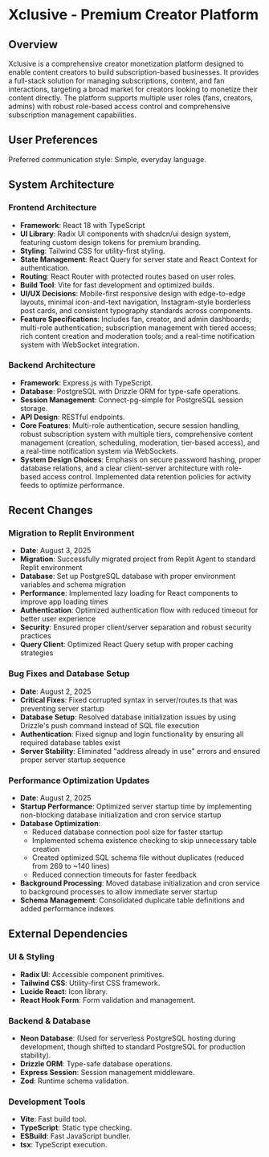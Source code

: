 # Xclusive - Premium Creator Platform

## Overview
Xclusive is a comprehensive creator monetization platform designed to enable content creators to build subscription-based businesses. It provides a full-stack solution for managing subscriptions, content, and fan interactions, targeting a broad market for creators looking to monetize their content directly. The platform supports multiple user roles (fans, creators, admins) with robust role-based access control and comprehensive subscription management capabilities.

## User Preferences
Preferred communication style: Simple, everyday language.

## System Architecture

### Frontend Architecture
- **Framework**: React 18 with TypeScript
- **UI Library**: Radix UI components with shadcn/ui design system, featuring custom design tokens for premium branding.
- **Styling**: Tailwind CSS for utility-first styling.
- **State Management**: React Query for server state and React Context for authentication.
- **Routing**: React Router with protected routes based on user roles.
- **Build Tool**: Vite for fast development and optimized builds.
- **UI/UX Decisions**: Mobile-first responsive design with edge-to-edge layouts, minimal icon-and-text navigation, Instagram-style borderless post cards, and consistent typography standards across components.
- **Feature Specifications**: Includes fan, creator, and admin dashboards; multi-role authentication; subscription management with tiered access; rich content creation and moderation tools; and a real-time notification system with WebSocket integration.

### Backend Architecture
- **Framework**: Express.js with TypeScript.
- **Database**: PostgreSQL with Drizzle ORM for type-safe operations.
- **Session Management**: Connect-pg-simple for PostgreSQL session storage.
- **API Design**: RESTful endpoints.
- **Core Features**: Multi-role authentication, secure session handling, robust subscription system with multiple tiers, comprehensive content management (creation, scheduling, moderation, tier-based access), and a real-time notification system via WebSockets.
- **System Design Choices**: Emphasis on secure password hashing, proper database relations, and a clear client-server architecture with role-based access control. Implemented data retention policies for activity feeds to optimize performance.

## Recent Changes

### Migration to Replit Environment
- **Date**: August 3, 2025
- **Migration**: Successfully migrated project from Replit Agent to standard Replit environment
- **Database**: Set up PostgreSQL database with proper environment variables and schema migration
- **Performance**: Implemented lazy loading for React components to improve app loading times
- **Authentication**: Optimized authentication flow with reduced timeout for better user experience
- **Security**: Ensured proper client/server separation and robust security practices
- **Query Client**: Optimized React Query setup with proper caching strategies

### Bug Fixes and Database Setup
- **Date**: August 2, 2025
- **Critical Fixes**: Fixed corrupted syntax in server/routes.ts that was preventing server startup
- **Database Setup**: Resolved database initialization issues by using Drizzle's push command instead of SQL file execution
- **Authentication**: Fixed signup and login functionality by ensuring all required database tables exist
- **Server Stability**: Eliminated "address already in use" errors and ensured proper server startup sequence

### Performance Optimization Updates
- **Date**: August 2, 2025
- **Startup Performance**: Optimized server startup time by implementing non-blocking database initialization and cron service startup
- **Database Optimization**: 
  - Reduced database connection pool size for faster startup
  - Implemented schema existence checking to skip unnecessary table creation
  - Created optimized SQL schema file without duplicates (reduced from 269 to ~140 lines)
  - Reduced connection timeouts for faster feedback
- **Background Processing**: Moved database initialization and cron service to background processes to allow immediate server startup
- **Schema Management**: Consolidated duplicate table definitions and added performance indexes

## External Dependencies

### UI & Styling
- **Radix UI**: Accessible component primitives.
- **Tailwind CSS**: Utility-first CSS framework.
- **Lucide React**: Icon library.
- **React Hook Form**: Form validation and management.

### Backend & Database
- **Neon Database**: (Used for serverless PostgreSQL hosting during development, though shifted to standard PostgreSQL for production stability).
- **Drizzle ORM**: Type-safe database operations.
- **Express Session**: Session management middleware.
- **Zod**: Runtime schema validation.

### Development Tools
- **Vite**: Fast build tool.
- **TypeScript**: Static type checking.
- **ESBuild**: Fast JavaScript bundler.
- **tsx**: TypeScript execution.